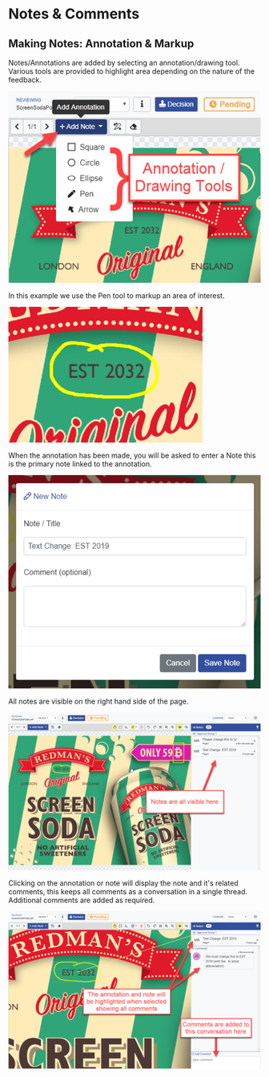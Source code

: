 # Notes & Comments

## Making Notes: Annotation & Markup

Notes/Annotations are added by selecting an annotation/drawing tool. Various tools are provided to  highlight area depending on the nature of the feedback.

![Annotation/Drawing Tools](../.gitbook/assets/annotationdrawingtools.png)

In this example we use the Pen tool to markup an area of interest.

![Markup drawn using the Pen tool](../.gitbook/assets/pentoolareaselected.png)

When the annotation has been made, you will be asked to enter a Note this is the primary note linked to the annotation.

![New Note Popup after markup up image](../.gitbook/assets/newnotepopup.png)

All notes are visible on the right hand side of the page.

![Notes Area](../.gitbook/assets/notesarea.png)

Clicking on the annotation or note will display the note and it's related comments, this keeps all comments as a conversation in a single thread. Additional comments are added as required.

![Notes &amp; Comments](../.gitbook/assets/notesandcomments.png)

